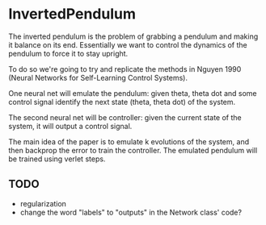 # InvertedPendulum

The inverted pendulum is the problem of grabbing a pendulum and making it balance
on its end. Essentially we want to control the dynamics of the pendulum to force
it to stay upright.

To do so we're going to try and replicate the methods in Nguyen 1990 (Neural
  Networks for Self-Learning Control Systems).

One neural net will emulate the pendulum: given theta, theta dot and some control
signal identify the next state (theta, theta dot) of the system.

The second neural net will be controller: given the current state of the system,
it will output a control signal.

The main idea of the paper is to emulate k evolutions of the system, and then
backprop the error to train the controller. The emulated pendulum will be trained
using verlet steps.

## TODO
* regularization
* change the word "labels" to "outputs" in the Network class' code?
